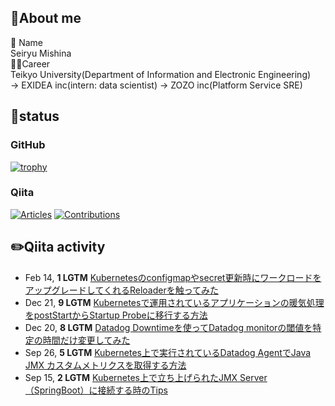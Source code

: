 ## 👏About me
👦 Name<br>
Seiryu Mishina<br>
👨‍🏫Career<br>
Teikyo University(Department of Information and Electronic Engineering) <br> → EXIDEA inc(intern: data scientist) → ZOZO inc(Platform Service SRE)

## 🌟status
### GitHub
[![trophy](https://github-profile-trophy.vercel.app/?username=S-mishina&margin-w=15&margin-h=15&theme=onedark&title=Commit,PullRequest,Issue,Repository)](https://github.com/ryo-ma/github-profile-trophy)
### Qiita
[![Articles](https://badgen.org/img/qiita/asmg07/articles?style=for-the-badge)](https://qiita.com/asmg07)
[![Contributions](https://badgen.org/img/qiita/asmg07/contributions?style=for-the-badge)](https://qiita.com/asmg07)
## ✏️Qiita activity
<!-- profile updater begin: qiita -->
- Feb 14, **1 LGTM** [Kubernetesのconfigmapやsecret更新時にワークロードをアップグレードしてくれるReloaderを触ってみた](https://qiita.com/asmg07/items/b8e699bc30e5c16b2022)
- Dec 21, **9 LGTM** [Kubernetesで運用されているアプリケーションの暖気処理をpostStartからStartup Probeに移行する方法](https://qiita.com/asmg07/items/2313fab550898577253f)
- Dec 20, **8 LGTM** [Datadog Downtimeを使ってDatadog monitorの閾値を特定の時間だけ変更してみた](https://qiita.com/asmg07/items/d7b24bddd8f56596746c)
- Sep 26, **5 LGTM** [Kubernetes上で実行されているDatadog AgentでJava JMX カスタムメトリクスを取得する方法](https://qiita.com/asmg07/items/7134bcba57f36c80bb07)
- Sep 15, **2 LGTM** [Kubernetes上で立ち上げられたJMX Server（SpringBoot）に接続する時のTips](https://qiita.com/asmg07/items/c885a6ee0a1dbc3d22b9)
<!-- profile updater end: qiita -->
